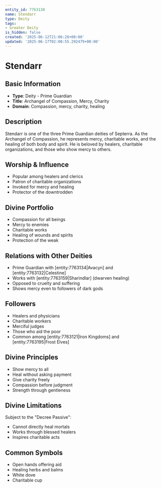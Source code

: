 ```yaml
---
entity_id: 7763138
name: Stendarr
type: Deity
tags:
- Greater Deity
is_hidden: false
created: '2025-06-12T21:06:28+00:00'
updated: '2025-06-17T02:00:55.292479+00:00'
---
```


# Stendarr

## Basic Information

- **Type**: Deity - Prime Guardian
- **Title**: Archangel of Compassion, Mercy, Charity
- **Domain**: Compassion, mercy, charity, healing

## Description

Stendarr is one of the three Prime Guardian deities of Septerra. As the Archangel of Compassion, he represents mercy, charitable works, and the healing of both body and spirit. He is beloved by healers, charitable organizations, and those who show mercy to others.

## Worship & Influence

- Popular among healers and clerics
- Patron of charitable organizations
- Invoked for mercy and healing
- Protector of the downtrodden

## Divine Portfolio

- Compassion for all beings
- Mercy to enemies
- Charitable works
- Healing of wounds and spirits
- Protection of the weak

## Relations with Other Deities

- Prime Guardian with [entity:7763134|Avacyn] and [entity:7763132|Celestine]
- Works with [entity:7763159|Sharindlar] (dwarven healing)
- Opposed to cruelty and suffering
- Shows mercy even to followers of dark gods

## Followers

- Healers and physicians
- Charitable workers
- Merciful judges
- Those who aid the poor
- Common among [entity:7763121|Iron Kingdoms] and [entity:7763195|Frost Elves]

## Divine Principles

- Show mercy to all
- Heal without asking payment
- Give charity freely
- Compassion before judgment
- Strength through gentleness

## Divine Limitations

Subject to the "Decree Passive":

- Cannot directly heal mortals
- Works through blessed healers
- Inspires charitable acts

## Common Symbols

- Open hands offering aid
- Healing herbs and balms
- White dove
- Charitable cup